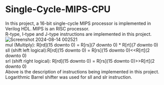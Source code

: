 # Single-Cycle-MIPS-CPU
In this project, a 16-bit single-cycle MIPS processor is implemented in Verilog HDL. MIPS is an RISC processor.<br>
R-type, I-type and J-type instructions are implemented in this project.<br>
![Screenshot 2024-08-14 002521](https://github.com/user-attachments/assets/4b6d8f59-1b44-4236-8d1d-697628810627)<br>
mul (Multiply): R[rd](15 downto 0) = R[rs](7 downto 0) * R[rt](7 downto 0) <br>
sll (shift left logical):R[rd](15 downto 0) = R[rs](15 downto 0)<<R[rt](2 downto 0)<br>
srl (shift right logical): R[rd](15 downto 0) = R[rs](15 downto 0)>>R[rt](2 downto 0)<br>
Above is the description of instructions being implemented in this project.<br>
Logarithmic Barrel shifter was used for sll and slr instruction.
